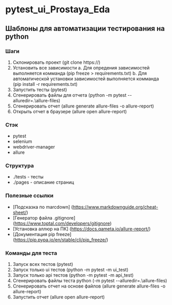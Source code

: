 # pytest_ui_Prostaya_Eda

## Шаблоны для автоматизации тестирования на python

### Шаги

1. Склонировать проект (git clone https://)
2. Установить все зависимости
  a. Для опредения зависимостей выполняется комманда (pip freeze > requirements.txt)
  b. Для автоматической установки зависимостей выполняется комманда (pip install -r requirements.txt)
3. Запустить тесты (pytest)
4. Cгенерировать файлы для отчета (python -m pytest --alluredir=.\allure-files)
5. Cгенерировать отчет (allure generate allure-files -o allure-report)
6. Открыть отчет в браузере (allure open allure-report)

### Стэк

- pytest
- selenium
- webdriver-manager
- allure

### Структура

- ./tests - тесты
- ./pages - описание страниц

### Полезные ссылки

- [Подсказка по marcdown] (<https://www.markdownguide.org/cheat-sheet/>)
- [Генератор файла .gitignore] (<https://www.toptal.com/developers/gitignore>)
- [Установка аллюр на ПК] (<https://docs.qameta.io/allure-report/>)
- [Документация pip freeze] (<https://pip.pypa.io/en/stable/cli/pip_freeze/>)

### Команды для теста

1. Запуск всех тестов (pytest)
2. Запуск только ui тестов (python -m pytest -m ui_test)
3. Запуск только api тестов (python -m pytest -m api_test)
4. Сгенерировать файлы теста python (-m pytest --alluredir=.\allure-files)
5. Сгенерировать отчет на основе файлов (allure generate allure-files -o allure-report)
6. Запустить отчет (allure open allure-report)
